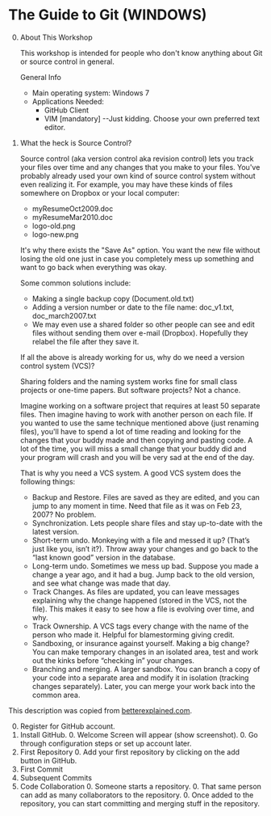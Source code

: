 The Guide to Git (WINDOWS)
================

0. About This Workshop

	This workshop is intended for people who don't know anything about Git or source control in general. 

	General Info
	- Main operating system: Windows 7
	- Applications Needed:
		- GitHub Client
		- VIM [mandatory] --Just kidding. Choose your own preferred text editor.

0. What the heck is Source Control?

	Source control (aka version control aka revision control) lets you track your files over time and any changes that you make to your files. You've probably already used your own kind of source control system without even realizing it. For example, you may have these kinds of files somewhere on Dropbox or your local computer:

	- myResumeOct2009.doc
	- myResumeMar2010.doc
	- logo-old.png
	- logo-new.png

	It's why there exists the "Save As" option. You want the new file without losing the old one just in case you completely mess up something and want to go back when everything was okay. 

	Some common solutions include:

	- Making a single backup copy (Document.old.txt)
	- Adding a version number or date to the file name: doc_v1.txt, doc_march2007.txt
	- We may even use a shared folder so other people can see and edit files without sending them over e-mail (Dropbox). Hopefully they relabel the file after they save it.

	If all the above is already working for us, why do we need a version control system (VCS)?

	Sharing folders and the naming system works fine for small class projects or one-time papers. But software projects? Not a chance.

	Imagine working on a software project that requires at least 50 separate files. Then imagine having to work with another person on each file. If you wanted to use the same technique mentioned above (just renaming files), you'll have to spend a lot of time reading and looking for the changes that your buddy made and then copying and pasting code. A lot of the time, you will miss a small change that your buddy did and your program will crash and you will be very sad at the end of the day.

	That is why you need a VCS system. A good VCS system does the following things:

	- Backup and Restore. Files are saved as they are edited, and you can jump to any moment in time. Need that file as it was on Feb 23, 2007? No problem.
	- Synchronization. Lets people share files and stay up-to-date with the latest version.
	- Short-term undo. Monkeying with a file and messed it up? (That’s just like you, isn’t it?). Throw away your changes and go back to the “last known good” version in the database.
	- Long-term undo. Sometimes we mess up bad. Suppose you made a change a year ago, and it had a bug. Jump back to the old version, and see what change was made that day.
	- Track Changes. As files are updated, you can leave messages explaining why the change happened (stored in the VCS, not the file). This makes it easy to see how a file is evolving over time, and why.
	- Track Ownership. A VCS tags every change with the name of the person who made it. Helpful for blamestorming giving credit.
	- Sandboxing, or insurance against yourself. Making a big change? You can make temporary changes in an isolated area, test and work out the kinks before “checking in” your changes.
	- Branching and merging. A larger sandbox. You can branch a copy of your code into a separate area and modify it in isolation (tracking changes separately). Later, you can merge your work back into the common area.

This description was copied from [betterexplained.com](http://betterexplained.com/articles/a-visual-guide-to-version-control/).


0. Register for GitHub account.
0. Install GitHub.
	0. Welcome Screen will appear (show screenshot).
	0. Go through configuration steps or set up account later.
0. First Repository
	0. Add your first repository by clicking on the add button in GitHub.
0. First Commit
0. Subsequent Commits
0. Code Collaboration
	0. Someone starts a repository.
	0. That same person can add as many collaborators to the repository.
	0. Once added to the repository, you can start committing and merging stuff in the repository.